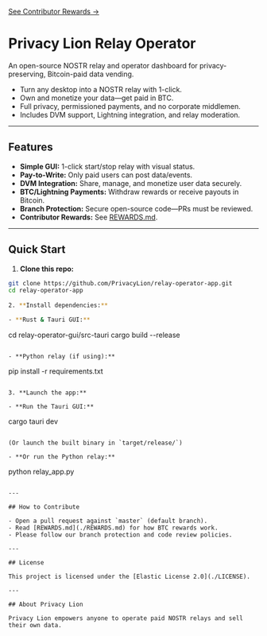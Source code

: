 [See Contributor Rewards →](./REWARDS.md)

# Privacy Lion Relay Operator

An open-source NOSTR relay and operator dashboard for privacy-preserving, Bitcoin-paid data vending.

- Turn any desktop into a NOSTR relay with 1-click.
- Own and monetize your data—get paid in BTC.
- Full privacy, permissioned payments, and no corporate middlemen.
- Includes DVM support, Lightning integration, and relay moderation.

---

## Features

- **Simple GUI:** 1-click start/stop relay with visual status.
- **Pay-to-Write:** Only paid users can post data/events.
- **DVM Integration:** Share, manage, and monetize user data securely.
- **BTC/Lightning Payments:** Withdraw rewards or receive payouts in Bitcoin.
- **Branch Protection:** Secure open-source code—PRs must be reviewed.
- **Contributor Rewards:** See [REWARDS.md](./REWARDS.md).

---

## Quick Start

1. **Clone this repo:**

```bash
git clone https://github.com/PrivacyLion/relay-operator-app.git
cd relay-operator-app
   
2. **Install dependencies:**

- **Rust & Tauri GUI:**

  ```
  cd relay-operator-gui/src-tauri
  cargo build --release
  ```

- **Python relay (if using):**

  ```
  pip install -r requirements.txt
  ```

3. **Launch the app:**

- **Run the Tauri GUI:**

  ```
  cargo tauri dev
  ```

  (Or launch the built binary in `target/release/`)

- **Or run the Python relay:**

  ```
  python relay_app.py
  ```

---

## How to Contribute

- Open a pull request against `master` (default branch).
- Read [REWARDS.md](./REWARDS.md) for how BTC rewards work.
- Please follow our branch protection and code review policies.

---

## License

This project is licensed under the [Elastic License 2.0](./LICENSE).

---

## About Privacy Lion

Privacy Lion empowers anyone to operate paid NOSTR relays and sell their own data.











